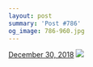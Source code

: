 ```yaml
---
layout: post
summary: 'Post #786'
og_image: 786-960.jpg
---
```


<p>
  <time>
    <a href="/786">December 30, 2018</a>
  </time>
  <a href="/786">
    <img src="{{ site.assets_url }}/786-480.jpg" srcset="{{ site.assets_url }}/786-240.jpg 240w, {{ site.assets_url }}/786-480.jpg 480w, {{ site.assets_url }}/786-720.jpg 720w, {{ site.assets_url }}/786-960.jpg 960w" sizes="(min-width: 700px) 50vw, calc(100vw - 2rem)" />
  </a>
</p>
